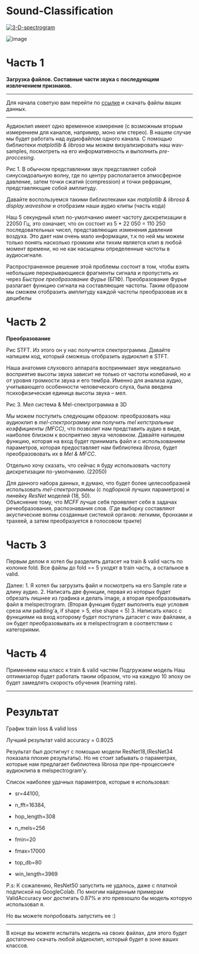 # Sound-Classification

<a href="https://ibb.co/wdj1v2H"><img src="https://i.ibb.co/fXL7cTR/3-D-spectrogram.png" alt="3-D-spectrogram" border="0"></a>






![image](3Dspectrogram.png)







# Часть 1
**Загрузка файлов. Составные части звука с последующим извлечением признаков.**

---

Для начала советую вам перейти по [ссылке](https://www.kaggle.com/datasets/mmoreaux/environmental-sound-classification-50) и скачать файлы ваших данных.

---

Аудиоклип имеет одно временное измерение (с возможным вторым измерением для каналов, например, моно или стерео). В нашем случае мы будет работать над аудиофайлом одного канала.
С помощью библиотеки *matplotlib & librosa* мы можем визуализировать наш wav-samples, посмотреть на его информативность и выполнить *pre-proccesing*.

Рис 1. В обычном представлении звук представляет собой синусоидоальную волну, где по центру располагается атмосферное давление, затем точки сжатия (compression) и точки рефракции, представляющие собой амплитуду.

Давайте воспользуемся такими библиотеками как *matplotlib & librosa & display.waveshow* и отобразим наши аудио клипы (часть кода)

Наш 5 секундный клип по-умолчанию имеет частоту дискретизации в 22050 Гц, это означает, что он состоит из 5 * 22 050 = 110 250 последовательных чисел, представляющих изменения давления воздуха.
Это дает нам очень мало информации, т.к по ней мы можем только понять насколько громким или тихим является клип в любой момент времени, но не как насыщены определенные частоты в аудиосигнале.

Распространенное решение этой проблемы состоит в том, чтобы взять небольшие перекрывающиеся фрагменты сигнала и пропустить их через *Быстрое преобразование Фурье* (БПФ).
Преобразование Фурье разлагает функцию сигнала на составляющие частоты. Таким образом мы сможем отобразить амплитуду каждой частоты преобразовав их в децибелы

# Часть 2
**Преобразование**

Рис STFT. Из этого он у нас получится спектрограмма. Давайте напишем код, который сможешь отобразить аудиоклип в STFT.

Наша анатомия слухового аппарата воспринимает звук неидеально восприятие высоты звука зависит не только от частоты колебаний, но и от уровня громкости звука и его тембра.
Именно для анализа аудио, учитывающего особенности человеческого слуха, была введена психофизическая единица высоты звука – мел.

Рис 3. Мел система & Mel-спектрограмма в 3D

Мы можем поступить следующим образом: преобразовать наш аудиоклип в *mel-спектрограмму* или получить *mel кепстральные коэффициенты (MFCC)*, что позволит нам представить аудио в виде, наиболее близком к восприятию звука человеком.
Давайте напишем функцию, которая на вход будет принимать файл и с использованием параметров, которая предоставляет нам библиотека *librosa*, будет преобразововать их в *Mel & MFCC*.

Отдельно хочу сказать, что сейчас я буду использовать частоту дискретизации по-умолчанию. (22050)

Для данного набора данных, я думаю, что будет более целесообразней использовать *mel-спектрограммы* (с подборкой лучших параметров) и линейку *ResNet* моделей (18, 50).  
Объяснение тому, что *MCFF* лучше себя проявляет себя в задачах речеобразования, распознавания слов.
(Где выборку составляют акустические волны созданные системой органов: легкими, бронхами и трахеей, а затем преобразуется в голосовом тракте)

# Часть 3

Первым делом я хотел бы разделить датасет на train & valid часть по колонке fold. 
Все файлы до fold == 5 уходят в train часть, а остальное в valid.

Далее:
    1. Я хотел бы загрузить файл и посмотреть на его Sample rate и длину аудио.
    2. Написать две функции, первая из которых будет обрезать лишнее из графика и делать image, а вторая преобразовывать файл в melspectrogram.
    (Вторая функция будет выполнять еще условия среза или padding'a, if shape > 5, else shape < 5)
    3. Написать класс с функциями на вход которому будет поступать датасет с wav файлами, а он будет преобразовывать их в melspectrogram в соответствии с категориями.

# Часть 4

Применяем наш класс к train & valid частям
Подгружаем модель
Наш оптимизатор будет работать таким образом, что на каждую 10 эпоху он будет замедлять скорость обучения (learning rate).

---    

# Результат 

График train loss & valid loss

Лучший результат valid accuracy = 0.8025

Результат был достигнут с помощью модели ResNet18,(ResNet34 показала плохие результаты). 
Но не стоит забывать о параметрах, которые нам предлагает библиотека librosa при пре-процессинге аудиоклипа в melspectrogram'y.

Список наиболее удачных параметров, которые я использовал:


- sr=44100, 

- n_fft=16384,

- hop_length=308

- n_mels=256

- fmin=20

- fmax=17000

- top_db=80

- win_length=3969


P.s: К сожалению, ResNet50 запустить не удалось, даже с платной подпиской на GoogleColab. По многим найденным примерам ValidAccuracy мог достигать 0.87% и это превзошло бы модель которую использовал я.

Но вы можете попробовать запустить ее :)

--- 

В конце вы можете испытать модель на своих файлах, для этого будет достаточно скачать любой айдиоклип, который будет в зоне ваших классов.
